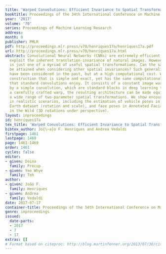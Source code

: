 ```yaml
---
title: 'Warped Convolutions: Efficient Invariance to Spatial Transformations'
booktitle: Proceedings of the 34th International Conference on Machine Learning
year: '2017'
volume: '70'
series: Proceedings of Machine Learning Research
address: 
month: 0
publisher: PMLR
pdf: http://proceedings.mlr.press/v70/henriques17a/henriques17a.pdf
url: http://proceedings.mlr.press/v70/henriques17a.html
abstract: Convolutional Neural Networks (CNNs) are extremely efficient, since they
  exploit the inherent translation-invariance of natural images. However, translation
  is just one of a myriad of useful spatial transformations. Can the same efficiency
  be attained when considering other spatial invariances? Such generalized convolutions
  have been considered in the past, but at a high computational cost. We present a
  construction that is simple and exact, yet has the same computational complexity
  that standard convolutions enjoy. It consists of a constant image warp followed
  by a simple convolution, which are standard blocks in deep learning toolboxes. With
  a carefully crafted warp, the resulting architecture can be made equivariant to
  a wide range of two-parameter spatial transformations. We show encouraging results
  in realistic scenarios, including the estimation of vehicle poses in the Google
  Earth dataset (rotation and scale), and face poses in Annotated Facial Landmarks
  in the Wild (3D rotations under perspective).
layout: inproceedings
id: henriques17a
tex_title: 'Warped Convolutions: Efficient Invariance to Spatial Transformations'
bibtex_author: Jo{\~a}o F. Henriques and Andrea Vedaldi
firstpage: 1461
lastpage: 1469
page: 1461-1469
order: 1461
cycles: false
editor:
- given: Doina
  family: Precup
- given: Yee Whye
  family: Teh
author:
- given: João F.
  family: Henriques
- given: Andrea
  family: Vedaldi
date: 2017-07-17
container-title: Proceedings of the 34th International Conference on Machine Learning
genre: inproceedings
issued:
  date-parts:
  - 2017
  - 7
  - 17
extras: []
# Format based on citeproc: http://blog.martinfenner.org/2013/07/30/citeproc-yaml-for-bibliographies/
---
```

